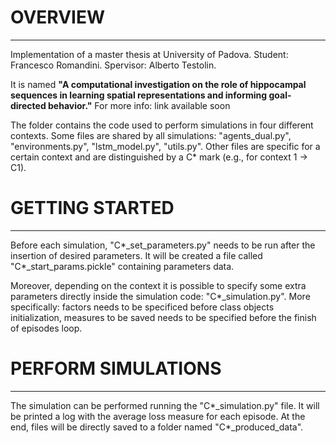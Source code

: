 # OVERVIEW
--------------------------------------------------
Implementation of a master thesis at University of Padova. Student: Francesco Romandini. Spervisor: Alberto Testolin.

It is named **"A computational investigation on the role of hippocampal sequences in learning spatial representations and informing goal-directed behavior."**
For more info: link available soon

The folder contains the code used to perform simulations in four different contexts.
Some files are shared by all simulations: "agents_dual.py", "environments.py", "lstm_model.py", "utils.py".
Other files are specific for a certain context and are distinguished by a C* mark (e.g., for context 1 -> C1).




# GETTING STARTED
--------------------------------------------------
Before each simulation, "C*_set_parameters.py" needs to be run after the insertion of desired parameters.
It will be created a file called "C*_start_params.pickle" containing parameters data.

Moreover, depending on the context it is possible to specify some extra parameters directly inside the simulation code: "C*_simulation.py".
More specifically: factors needs to be specificed before class objects initialization, measures to be saved needs to be specified before the finish of episodes loop.




# PERFORM SIMULATIONS
--------------------------------------------------
The simulation can be performed running the "C*_simulation.py" file.
It will be printed a log with the average loss measure for each episode.
At the end, files will be directly saved to a folder named "C*_produced_data".
